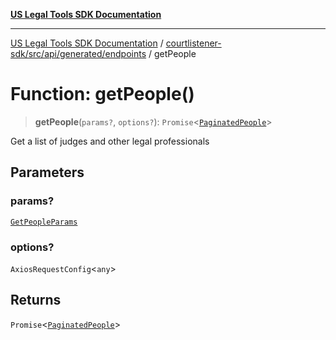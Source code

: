 [**US Legal Tools SDK Documentation**](../../../../../../README.md)

***

[US Legal Tools SDK Documentation](../../../../../../README.md) / [courtlistener-sdk/src/api/generated/endpoints](../README.md) / getPeople

# Function: getPeople()

> **getPeople**(`params?`, `options?`): `Promise`\<[`PaginatedPeople`](../../model/type-aliases/PaginatedPeople.md)\>

Get a list of judges and other legal professionals

## Parameters

### params?

[`GetPeopleParams`](../../model/type-aliases/GetPeopleParams.md)

### options?

`AxiosRequestConfig`\<`any`\>

## Returns

`Promise`\<[`PaginatedPeople`](../../model/type-aliases/PaginatedPeople.md)\>
